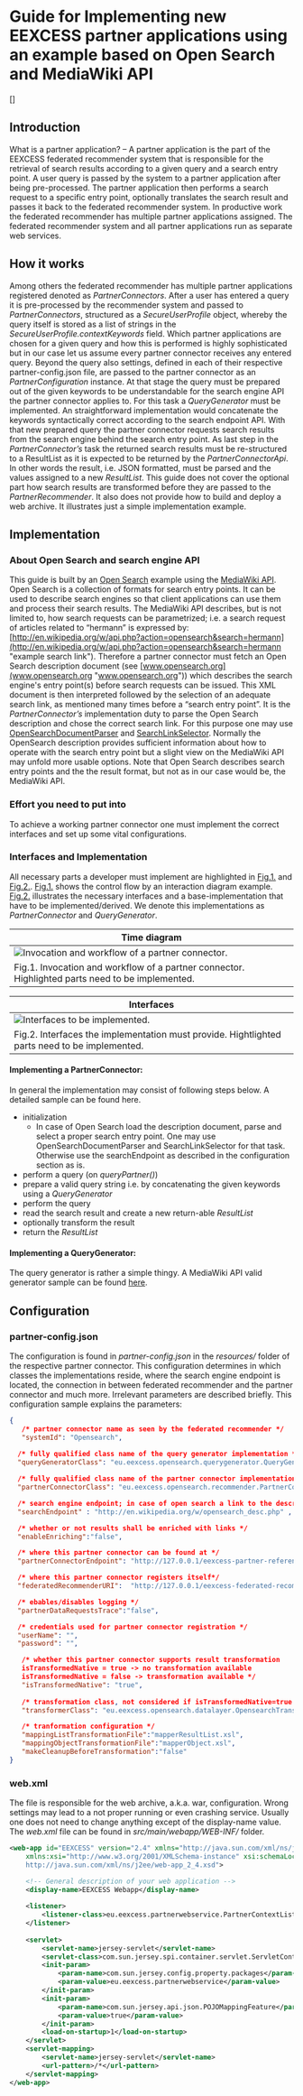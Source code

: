 # Guide for Implementing new EEXCESS partner applications using an example based on Open Search and MediaWiki API

[]
## Introduction
What is a partner application? –
A partner application is the part of the EEXCESS federated recommender system that is responsible for the retrieval of search results according to a given query and a search entry point. A user query is passed by the system to a partner application after being pre-processed. The partner application then performs a search request to a specific entry point, optionally translates the search result and passes it back to the federated recommender system.
In productive work the federated recommender has multiple partner applications assigned. 
The federated recommender system and all partner applications run as separate web services.

## How it works
Among others the federated recommender has multiple partner applications registered denoted as *PartnerConnectors*. 
After a user has entered a query it is pre-processed by the recommender system and passed to *PartnerConnectors*, structured as a *SecureUserProfile* object, whereby the query itself is stored as a list of strings in the *SecureUserProfile.contextKeywords* field. 
Which partner applications are chosen for a given query and how this is performed is highly sophisticated but in our case let us assume every partner connector receives any entered query. Beyond the query also settings, defined in each of their respective partner-config.json file, are passed to the partner connector as an *PartnerConfiguration*	 instance. At that stage the query must be prepared out of the given keywords to be understandable for the search engine API the partner connector applies to. For this task a *QueryGenerator* must be implemented. An straightforward implementation would concatenate the keywords syntactically correct according to the search endpoint API. 
With that new prepared query the partner connector requests search results from the search engine behind the search entry point. As last step in the *PartnerConnector’s* task the returned search results must be re-structured to a ResultList as it is expected to be returned by the *PartnerConnectorApi*. 
In other words the result, i.e. JSON formatted, must be parsed and the values assigned to a new *ResultList*.
This guide does not cover the optional part how search results are transformed before they are passed to the *PartnerRecommender*. 
It also does not provide how to build and deploy a web archive. 
It illustrates just a simple implementation example.

## Implementation

### About Open Search and search engine API
This guide is built by an [Open Search](http://www.opensearch.org/Home "www.opensearch.org") example using the [MediaWiki API](http://www.mediawiki.org/wiki/API:Main_page#A_simple_example "Wikipedia MediaWiki API"). 
Open Search is a collection of formats for search entry points. 
It can be used to describe search engines so that client applications can use them and process their search results. 
The MediaWiki API describes, but is not limited to, how search requests can be parametrized; i.e. a search request of articles related to “hermann” is expressed by: [http://en.wikipedia.org/w/api.php?action=opensearch&search=hermann](http://en.wikipedia.org/w/api.php?action=opensearch&search=hermann "example search link"). 
Therefore a partner connector must fetch an Open Search description document (see [www.opensearch.org](www.opensearch.org "www.opensearch.org")) which describes the search engine's entry point(s) before search requests can be issued. This XML document is then interpreted followed by the selection of an adequate search link, as mentioned many times before a “search entry point”. 
It is the *PartnerConnector’s* implementation duty to parse the Open Search description and chose the correct search link. 
For this purpose one may use [OpenSearchDocumentParser](https://github.com/EEXCESS/recommender/blob/knowDev/modules/partners/opensearch/src/main/java/eu/eexcess/opensearch/opensearchDescriptionDocument/parse/OpenSearchDocumentParser.java "an open search document parser") and [SearchLinkSelector](https://github.com/EEXCESS/recommender/blob/knowDev/modules/partners/opensearch/src/main/java/eu/eexcess/opensearch/recommender/searchLink/SearchLinkSelector.java "a search link selector"). 
Normally the OpenSearch description provides sufficient information about how to operate with the search entry point but a slight view on the MediaWiki API may unfold more usable options. 
Note that Open Search describes search entry points and the the result format, but not as in our case would be, the MediaWiki API.

### Effort you need to put into
To achieve a working partner connector one must implement the correct interfaces and set up some vital configurations.

### Interfaces and Implementation
All necessary parts a developer must implement are highlighted in [Fig.1.](#fig1) and [Fig.2.](#fig2). [Fig.1.](#fig1) shows the control flow by an interaction diagram example. [Fig.2.](#fig2)  illustrates the necessary interfaces and a base-implementation that have to be implemented/derived. 
We denote this implementations as *PartnerConnector* and *QueryGenerator*. 

| Time diagram |
| ------------ |
| ![Invocation and workflow of a partner connector.](./resources/partner-connector-implementation-guide/partner-interaction.png "time diagram") |
| <a name="fig1">Fig.1.</a> Invocation and workflow of a partner connector. Highlighted parts need to be implemented.|

| Interfaces |
| ------------ |
| ![Interfaces to be implemented.](./resources/partner-connector-implementation-guide/interfaces-vs-impl.png "derivation hierarchy") |
| <a name="fig2">Fig.2.</a> Interfaces the implementation must provide. Hightlighted parts need to be implemented.|

#### Implementing a PartnerConnector:
In general the implementation may consist of following steps below. A detailed sample can be found here.

+ initialization
  + In case of Open Search load the description document, parse and select a proper search entry point. 
  One may use OpenSearchDocumentParser and SearchLinkSelector for that task.
  Otherwise use the searchEndpoint as described in the configuration section as is.
+ perform a query (on *queryPartner()*)
+ prepare a valid query string i.e. by concatenating the given keywords using a *QueryGenerator*
+ perform the query
+ read the search result and create a new return-able *ResultList*
+ optionally transform the result
+ return the *ResultList*

#### Implementing a QueryGenerator:
The query generator is rather a simple thingy. A MediaWiki API valid generator sample can be found [here](https://github.com/EEXCESS/recommender/blob/knowDev/modules/partners/opensearch/src/main/java/eu/eexcess/opensearch/querygenerator/OpensearchQueryGenerator.java "a sample query generator").

## Configuration
### partner-config.json
The configuration is found in *partner-config.json* in the *resources/* folder of the respective partner connector. 
This configuration determines in which classes the implementations reside, where the search engine endpoint is located, the connection in between federated recommender and the partner connector and much more. Irrelevant parameters are described briefly. 
This configuration sample explains the parameters:

```json
{
   /* partner connector name as seen by the federated recommender */
   "systemId": "Opensearch",
 
  /* fully qualified class name of the query generator implementation */
  "queryGeneratorClass": "eu.eexcess.opensearch.querygenerator.QueryGenerator",

  /* fully qualified class name of the partner connector implementation */
  "partnerConnectorClass": "eu.eexcess.opensearch.recommender.PartnerConnector",

  /* search engine endpoint; in case of open search a link to the description document */
  "searchEndpoint" : "http://en.wikipedia.org/w/opensearch_desc.php" ,

  /* whether or not results shall be enriched with links */
  "enableEnriching":"false",

  /* where this partner connector can be found at */
  "partnerConnectorEndpoint": "http://127.0.0.1/eexcess-partner-reference-opensearch-1.0-SNAPSHOT/partner/recommend",

  /* where this partner connector registers itself*/
  "federatedRecommenderURI":  "http://127.0.0.1/eexcess-federated-recommender-web-service-1.0-SNAPSHOT/recommender/",

  /* ebables/disables logging */
  "partnerDataRequestsTrace":"false",

  /* credentials used for partner connector registration */
  "userName": "",
  "password": "",

   /* whether this partner connector supports result transformation
   isTransformedNative = true -> no transformation available
   isTransformedNative = false -> transformation available */
   "isTransformedNative": "true",
   
   /* transformation class, not considered if isTransformedNative=true */
   "transformerClass": "eu.eexcess.opensearch.datalayer.OpensearchTransformer",

   /* tranformation configuration */
   "mappingListTransformationFile":"mapperResultList.xsl",
   "mappingObjectTransformationFile":"mapperObject.xsl",
   "makeCleanupBeforeTransformation":"false"
}
```
### web.xml
The file is responsible for the web archive, a.k.a. war, configuration. 
Wrong settings may lead to a not proper running or even crashing service. 
Usually one does not need to change anything except of the display-name value. 
The *web.xml* file can be found in *src/main/webapp/WEB-INF/* folder. 

```xml
<web-app id="EEXCESS" version="2.4" xmlns="http://java.sun.com/xml/ns/j2ee"  
    xmlns:xsi="http://www.w3.org/2001/XMLSchema-instance" xsi:schemaLocation="http://java.sun.com/xml/ns/j2ee 
	http://java.sun.com/xml/ns/j2ee/web-app_2_4.xsd">

    <!-- General description of your web application -->
    <display-name>EEXCESS Webapp</display-name>
    
	<listener>
       	<listener-class>eu.eexcess.partnerwebservice.PartnerContextListener</listener-class>
    </listener>
    
	<servlet>
		<servlet-name>jersey-servlet</servlet-name>
	    <servlet-class>com.sun.jersey.spi.container.servlet.ServletContainer</servlet-class>
		<init-param>
			<param-name>com.sun.jersey.config.property.packages</param-name>
			<param-value>eu.eexcess.partnerwebservice</param-value>
		</init-param>
		<init-param>
			<param-name>com.sun.jersey.api.json.POJOMappingFeature</param-name>
			<param-value>true</param-value>
		</init-param>
		<load-on-startup>1</load-on-startup>
	</servlet>
	<servlet-mapping>
		<servlet-name>jersey-servlet</servlet-name>
		<url-pattern>/*</url-pattern>
	</servlet-mapping>
</web-app>
```



